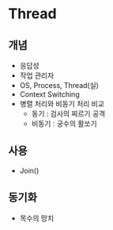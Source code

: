 # Thread
## 개념
- 응답성
- 작업 관리자
- OS, Process, Thread(실)
- Context Switching
- 병렬 처리와 비동기 처리 비교
    - 동기 : 검사의 찌르기 공격
    - 비동기 : 궁수의 활쏘기
## 사용
- Join()
## 동기화
- 목수의 망치